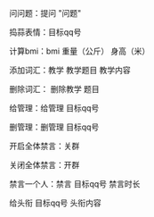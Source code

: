 问问题：提问 "问题"

捣蒜表情：目标qq号

计算bmi：bmi 重量（公斤） 身高（米）

添加词汇：教学 教学题目 教学内容

删除词汇： 删除教学 题目

给管理：给管理 目标qq号

删管理：删管理 目标qq号

开启全体禁言：关群

关闭全体禁言：开群

禁言一个人：禁言 目标qq号 禁言时长

给头衔 目标qq号 头衔内容